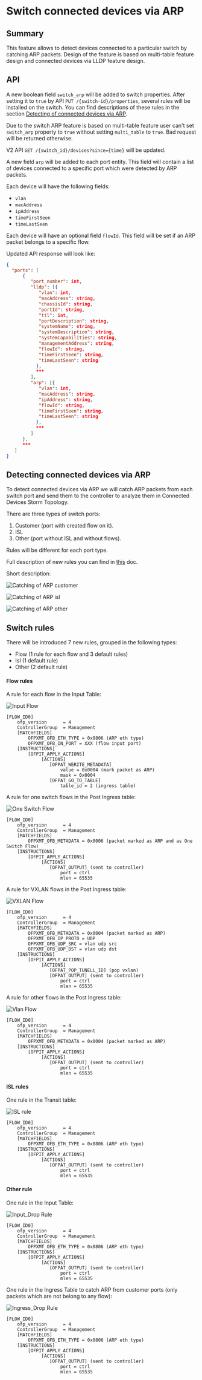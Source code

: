 # Switch connected devices via ARP 

## Summary

This feature allows to detect devices connected to a particular switch
by catching ARP packets. Design of the feature is based on multi-table feature design and
connected devices via LLDP feature design.

## API

A new boolean field `switch_arp` will be added to switch properties.
After setting it to `true` by API `PUT /{switch-id}/properties`, several rules will be installed on the switch.
You can find descriptions of these rules in the section [Detecting of connected devices via ARP](#detecting-connected-devices-via-arp).

Due to the switch ARP feature is based on multi-table feature user can't set `switch_arp` property to `true`
without setting `multi_table` to `true`. Bad request will be returned otherwise.

V2 API `GET /{switch_id}/devices?since={time}` will be updated.

A new field `arp` will be added to each port entity. This field will contain a list of devices
connected to a specific port which were detected by ARP packets.

Each device will have the following fields:

* `vlan`
* `macAddress`
* `ipAddress`
* `timeFirstSeen`
* `timeLastSeen`

Each device will have an optional field `flowId`. 
This field will be set if an ARP packet belongs to a specific flow. 

Updated API response will look like:

~~~json
{
  "ports": [
      {
         "port_number": int,
         "lldp": [{
            "vlan": int,
            "macAddress": string,
            "chassisId": string,
            "portId": string,
            "ttl": int,
            "portDescription": string,
            "systemName": string,
            "systemDescription": string,
            "systemCapabilities": string,
            "managementAddress": string,
            "flowId": string,
            "timeFirstSeen": string,
            "timeLastSeen": string
           },
           ***
         ],
         "arp": [{
            "vlan": int,
            "macAddress": string,
            "ipAddress": string,
            "flowId": string,
            "timeFirstSeen": string,
            "timeLastSeen": string
           },
           *** 
         ]
      },
      ***
   ]
}
~~~

## Detecting connected devices via ARP

To detect connected devices via ARP we will catch ARP packets from each switch port
and send them to the controller to analyze them in Connected Devices Storm Topology.

There are three types of switch ports:
1. Customer (port with created flow on it).
2. ISL
3. Other (port without ISL and without flows).
 
Rules will be different for each port type.

Full description of new rules you can find in
[this](https://drive.google.com/file/d/1keTueyvh6iDtRhO5XXxgMBV0rZFbgPoL/view?usp=sharing) doc.

Short description:

![Catching of ARP customer](arp_catching_customer.png "Catching of ARP customer")

![Catching of ARP isl](arp_catching_isl.png "Catching of ARP isl")

![Catching of ARP other](arp_catching_other.png "Catching of ARP other")

## Switch rules

There  will be introduced 7 new rules, grouped in the following types:
* Flow (1 rule for each flow and 3 default rules)
* Isl (1 default rule)
* Other (2 default rule)

#### Flow rules

A rule for each flow in the Input Table:

![Input Flow](input_flow.png "Input Flow")

```
[FLOW_ID0]
    ofp_version      = 4
    ControllerGroup  = Management
    [MATCHFIELDS]
        OFPXMT_OFB_ETH_TYPE = 0x0806 (ARP eth type) 
        OFPXMT_OFB_IN_PORT = XXX (flow input port) 
    [INSTRUCTIONS]
        [OFPIT_APPLY_ACTIONS]
             [ACTIONS]
                [OFPAT_WERITE_METADATA]
                    value = 0x0004 (mark packet as ARP)
                    mask = 0x0004
                [OFPAT_GO_TO_TABLE]
                    table_id = 2 (ingress table)

```

A rule for one switch flows in the Post Ingress table:

![One Switch Flow](one_switch_flow.png "One Switch Flow")

```
[FLOW_ID0]
    ofp_version      = 4
    ControllerGroup  = Management
    [MATCHFIELDS]
        OFPXMT_OFB_METADATA = 0x0006 (packet marked as ARP and as One Switch Flow)
    [INSTRUCTIONS]
        [OFPIT_APPLY_ACTIONS]
             [ACTIONS]
                [OFPAT_OUTPUT] (sent to controller)
                    port = ctrl
                    mlen = 65535
```

A rule for VXLAN flows in the Post Ingress table:

![VXLAN Flow](vxlan_flow.png "VXLAN Flow")

```
[FLOW_ID0]
    ofp_version      = 4
    ControllerGroup  = Management
    [MATCHFIELDS]
        OFPXMT_OFB_METADATA = 0x0004 (packet marked as ARP)
        OFPXMT_OFB_IP_PROTO = UDP
        OFPXMT_OFB_UDP_SRC = vlan udp src
        OFPXMT_OFB_UDP_DST = vlan udp dst
    [INSTRUCTIONS]
        [OFPIT_APPLY_ACTIONS]
             [ACTIONS]
                [OFPAT_POP_TUNELL_ID] (pop vxlan)
                [OFPAT_OUTPUT] (sent to controller)
                    port = ctrl
                    mlen = 65535
```

A rule for other flows in the Post Ingress table:

![Vlan Flow](vlan_flow.png "Vlan Flow")

```
[FLOW_ID0]
    ofp_version      = 4
    ControllerGroup  = Management
    [MATCHFIELDS]
        OFPXMT_OFB_METADATA = 0x0004 (packet marked as ARP)
    [INSTRUCTIONS]
        [OFPIT_APPLY_ACTIONS]
             [ACTIONS]
                [OFPAT_OUTPUT] (sent to controller)
                    port = ctrl
                    mlen = 65535
```

#### ISL rules

One rule in the Transit table:

![ISL rule](isl_rule.png "ISL rule")

```
[FLOW_ID0]
    ofp_version      = 4
    ControllerGroup  = Management
    [MATCHFIELDS]
        OFPXMT_OFB_ETH_TYPE = 0x0806 (ARP eth type) 
    [INSTRUCTIONS]
        [OFPIT_APPLY_ACTIONS]
             [ACTIONS]
                [OFPAT_OUTPUT] (sent to controller)
                    port = ctrl
                    mlen = 65535
```

#### Other rule

One rule in the Input Table:

![Input_Drop Rule](input_drop.png "Input Drop Rule")

```
[FLOW_ID0]
    ofp_version      = 4
    ControllerGroup  = Management
    [MATCHFIELDS]
        OFPXMT_OFB_ETH_TYPE = 0x0806 (ARP eth type) 
    [INSTRUCTIONS]
        [OFPIT_APPLY_ACTIONS]
             [ACTIONS]
                [OFPAT_OUTPUT] (sent to controller)
                    port = ctrl
                    mlen = 65535

```

One rule in the Ingress Table to catch ARP from customer ports (only packets which are not belong to any flow):

![Ingress_Drop Rule](ingress_drop.png "Ingress Drop Rule")

```
[FLOW_ID0]
    ofp_version      = 4
    ControllerGroup  = Management
    [MATCHFIELDS]
        OFPXMT_OFB_ETH_TYPE = 0x0806 (ARP eth type) 
    [INSTRUCTIONS]
        [OFPIT_APPLY_ACTIONS]
             [ACTIONS]
                [OFPAT_OUTPUT] (sent to controller)
                    port = ctrl
                    mlen = 65535

```
